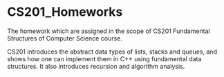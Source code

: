 # CS201_Homeworks
The homework which are assigned in the scope of CS201 Fundamental Structures of Computer Science course.

CS201 introduces the abstract data types of lists, stacks and queues, and shows how one can implement them in C++ using fundamental data structures. It also introduces recursion and algorithm analysis.
